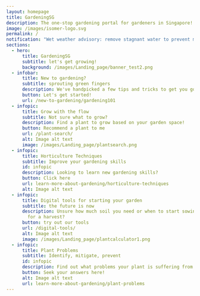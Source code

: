 ```yaml
---
layout: homepage
title: GardeningSG
description: The one-stop gardening portal for gardeners in Singapore!
image: /images/isomer-logo.svg
permalink: /
notification: "Wet weather advisory: remove stagnant water to prevent mosquito breeding"
sections:
  - hero:
      title: GardeningSG
      subtitle: let's get growing!
      background: /images/Landing_page/banner_test2.png
  - infobar:
      title: New to gardening?
      subtitle: sprouting green fingers
      description: We've handpicked a few tips and tricks to get you going
      button: Let's get started!
      url: /new-to-gardening/gardening101
  - infopic:
      title: Grow with the flow
      subtitle: Not sure what to grow?
      description: Find a plant to grow based on your garden space!
      button: Recommend a plant to me
      url: /plant-search/
      alt: Image alt text
      image: /images/Landing_page/plantsearch.png
  - infopic:
      title: Horticulture Techniques
      subtitle: Improve your gardening skills
      id: infopic
      description: Looking to learn new gardening skills?
      button: Click here
      url: learn-more-about-gardening/horticulture-techniques
      alt: Image alt text
  - infopic:
      title: Digital tools for starting your garden
      subtitle: the future is now
      description: Unsure how much soil you need or when to start sowing your seeds
        for a harvest?
      button: try out our tools
      url: /digital-tools/
      alt: Image alt text
      image: /images/Landing_page/plantcalculator1.png
  - infopic:
      title: Plant Problems
      subtitle: Identify, mitigate, prevent
      id: infopic
      description: Find out what problems your plant is suffering from
      button: Seek your answers here!
      alt: Image alt text
      url: learn-more-about-gardening/plant-problems
---
```


